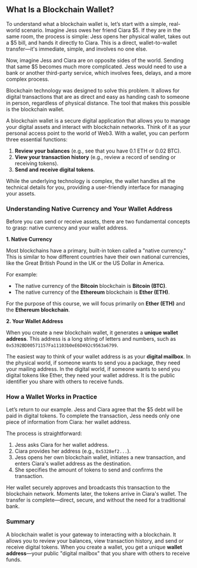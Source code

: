 ## What Is a Blockchain Wallet?

To understand what a blockchain wallet is, let’s start with a simple, real-world scenario. Imagine Jess owes her friend Ciara $5. If they are in the same room, the process is simple: Jess opens her physical wallet, takes out a $5 bill, and hands it directly to Ciara. This is a direct, wallet-to-wallet transfer—it's immediate, simple, and involves no one else.

Now, imagine Jess and Ciara are on opposite sides of the world. Sending that same $5 becomes much more complicated. Jess would need to use a bank or another third-party service, which involves fees, delays, and a more complex process.

Blockchain technology was designed to solve this problem. It allows for digital transactions that are as direct and easy as handing cash to someone in person, regardless of physical distance. The tool that makes this possible is the blockchain wallet.

A blockchain wallet is a secure digital application that allows you to manage your digital assets and interact with blockchain networks. Think of it as your personal access point to the world of Web3. With a wallet, you can perform three essential functions:

1.  **Review your balances** (e.g., see that you have 0.1 ETH or 0.02 BTC).
2.  **View your transaction history** (e.g., review a record of sending or receiving tokens).
3.  **Send and receive digital tokens**.

While the underlying technology is complex, the wallet handles all the technical details for you, providing a user-friendly interface for managing your assets.

### Understanding Native Currency and Your Wallet Address

Before you can send or receive assets, there are two fundamental concepts to grasp: native currency and your wallet address.

**1. Native Currency**

Most blockchains have a primary, built-in token called a "native currency." This is similar to how different countries have their own national currencies, like the Great British Pound in the UK or the US Dollar in America.

For example:
*   The native currency of the **Bitcoin** blockchain is **Bitcoin (BTC)**.
*   The native currency of the **Ethereum** blockchain is **Ether (ETH)**.

For the purpose of this course, we will focus primarily on **Ether (ETH)** and the **Ethereum blockchain**.

**2. Your Wallet Address**

When you create a new blockchain wallet, it generates a **unique wallet address**. This address is a long string of letters and numbers, such as `0x5392BD00571157Fa11103b0eE6D492c9563a6799`.

The easiest way to think of your wallet address is as your **digital mailbox**. In the physical world, if someone wants to send you a package, they need your mailing address. In the digital world, if someone wants to send you digital tokens like Ether, they need your wallet address. It is the public identifier you share with others to receive funds.

### How a Wallet Works in Practice

Let’s return to our example. Jess and Ciara agree that the $5 debt will be paid in digital tokens. To complete the transaction, Jess needs only one piece of information from Ciara: her wallet address.

The process is straightforward:
1.  Jess asks Ciara for her wallet address.
2.  Ciara provides her address (e.g., `0x5328ef2...`).
3.  Jess opens her own blockchain wallet, initiates a new transaction, and enters Ciara's wallet address as the destination.
4.  She specifies the amount of tokens to send and confirms the transaction.

Her wallet securely approves and broadcasts this transaction to the blockchain network. Moments later, the tokens arrive in Ciara's wallet. The transfer is complete—direct, secure, and without the need for a traditional bank.

### Summary

A blockchain wallet is your gateway to interacting with a blockchain. It allows you to review your balances, view transaction history, and send or receive digital tokens. When you create a wallet, you get a unique **wallet address**—your public "digital mailbox" that you share with others to receive funds.